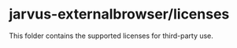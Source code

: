 # jarvus-externalbrowser/licenses

This folder contains the supported licenses for third-party use.
